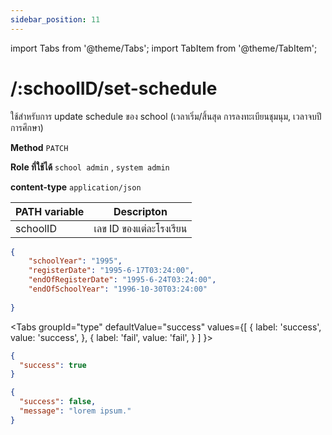 ```yaml
---
sidebar_position: 11
---
```


import Tabs from '@theme/Tabs';
import TabItem from '@theme/TabItem';

# /:schoolID/set-schedule


ใช้สำหรับการ update schedule ของ school (เวลาเริ่ม/สิ้นสุด การลงทะเบียนชุมนุม, เวลาจบปีการศึกษา)

**Method** `PATCH`

**Role ที่ใช้ได้** `school admin` , `system admin`

**content-type** `application/json`

|PATH variable |Descripton|
|-----|--------|
|schoolID|เลข ID ของแต่ละโรงเรียน |

```json title="Request"
{
    "schoolYear": "1995",
    "registerDate": "1995-6-17T03:24:00",
    "endOfRegisterDate": "1995-6-24T03:24:00",
    "endOfSchoolYear": "1996-10-30T03:24:00"
    
}
```

<Tabs
  groupId="type"
  defaultValue="success"
  values={[
    { label: 'success', value: 'success', },
    { label: 'fail', value: 'fail', }
  ]
}>

<TabItem value="success">

```json title="Response"
{
  "success": true
}
```
</TabItem>

<TabItem value="fail">

```json title="Response"
{
  "success": false,
  "message": "lorem ipsum."
}
```
</TabItem>

</Tabs>